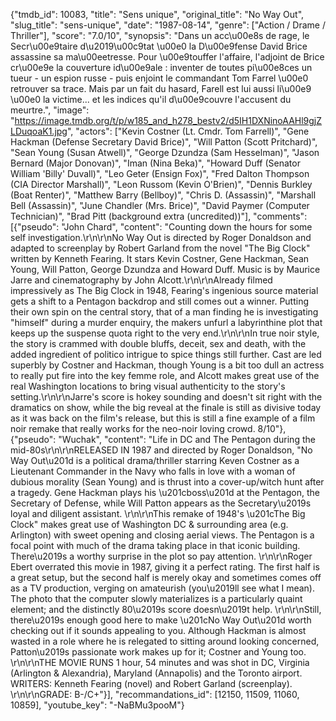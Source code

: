 {"tmdb_id": 10083, "title": "Sens unique", "original_title": "No Way Out", "slug_title": "sens-unique", "date": "1987-08-14", "genre": ["Action / Drame / Thriller"], "score": "7.0/10", "synopsis": "Dans un acc\u00e8s de rage, le Secr\u00e9taire d\u2019\u00c9tat \u00e0 la D\u00e9fense David Brice assassine sa ma\u00eetresse. Pour \u00e9touffer l'affaire, l'adjoint de Brice cr\u00e9e la couverture id\u00e9ale : inventer de toutes pi\u00e8ces un tueur - un espion russe - puis enjoint le commandant Tom Farrel \u00e0 retrouver sa trace. Mais par un fait du hasard, Farell est lui aussi li\u00e9 \u00e0 la victime... et les indices qu'il d\u00e9couvre l'accusent du meurtre.", "image": "https://image.tmdb.org/t/p/w185_and_h278_bestv2/d5IH1DXNinoAAHl9gjZLDuqoaK1.jpg", "actors": ["Kevin Costner (Lt. Cmdr. Tom Farrell)", "Gene Hackman (Defense Secretary David Brice)", "Will Patton (Scott Pritchard)", "Sean Young (Susan Atwell)", "George Dzundza (Sam Hesselman)", "Jason Bernard (Major Donovan)", "Iman (Nina Beka)", "Howard Duff (Senator William 'Billy' Duvall)", "Leo Geter (Ensign Fox)", "Fred Dalton Thompson (CIA Director Marshall)", "Leon Russom (Kevin O'Brien)", "Dennis Burkley (Boat Renter)", "Matthew Barry (Bellboy)", "Chris D. (Assassin)", "Marshall Bell (Assassin)", "June Chandler (Mrs. Brice)", "David Paymer (Computer Technician)", "Brad Pitt (background extra (uncredited))"], "comments": [{"pseudo": "John Chard", "content": "Counting down the hours for some self investigation.\r\n\r\nNo Way Out is directed by Roger Donaldson and adapted to screenplay by Robert Garland from the novel \"The Big Clock\" written by Kenneth Fearing. It stars Kevin Costner, Gene Hackman, Sean Young, Will Patton, George Dzundza and Howard Duff. Music is by Maurice Jarre and cinematography by John Alcott.\r\n\r\nAlready filmed impressively as The Big Clock in 1948, Fearing's ingenious source material gets a shift to a Pentagon backdrop and still comes out a winner. Putting their own spin on the central story, that of a man finding he is investigating \"himself\" during a murder enquiry, the makers unfurl a labyrinthine plot that keeps up the suspense quota right to the very end.\r\n\r\nIn true noir style, the story is crammed with double bluffs, deceit, sex and death, with the added ingredient of politico intrigue to spice things still further. Cast are led superbly by Costner and Hackman, though Young is a bit too dull an actress to really put fire into the key femme role, and Alcott makes great use of the real Washington locations to bring visual authenticity to the story's setting.\r\n\r\nJarre's score is hokey sounding and doesn't sit right with the dramatics on show, while the big reveal at the finale is still as divisive today as it was back on the film's release, but this is still a fine example of a film noir remake that really works for the neo-noir loving crowd. 8/10"}, {"pseudo": "Wuchak", "content": "Life in DC and The Pentagon during the mid-80s\r\n\r\nRELEASED IN 1987 and directed by Roger Donaldson, \"No Way Out\u201d is a political drama/thriller starring Keven Costner as a Lieutenant Commander in the Navy who falls in love with a woman of dubious morality (Sean Young) and is thrust into a cover-up/witch hunt after a tragedy. Gene Hackman plays his \u201cboss\u201d at the Pentagon, the Secretary of Defense, while Will Patton appears as the Secretary\u2019s loyal and diligent assistant. \r\n\r\nThis remake of 1948's \u201cThe Big Clock\" makes great use of Washington DC & surrounding area (e.g. Arlington) with sweet opening and closing aerial views. The Pentagon is a focal point with much of the drama taking place in that iconic building. There\u2019s a worthy surprise in the plot so pay attention.    \r\n\r\nRoger Ebert overrated this movie in 1987, giving it a perfect rating. The first half is a great setup, but the second half is merely okay and sometimes comes off as a TV production, verging on amateurish (you\u2019ll see what I mean). The photo that the computer slowly materializes is a particularly quaint element; and the distinctly 80\u2019s score doesn\u2019t help. \r\n\r\nStill, there\u2019s enough good here to make \u201cNo Way Out\u201d worth checking out if it sounds appealing to you. Although Hackman is almost wasted in a role where he is relegated to sitting around looking concerned, Patton\u2019s passionate work makes up for it; Costner and Young too.   \r\n\r\nTHE MOVIE RUNS 1 hour, 54 minutes and was shot in DC, Virginia (Arlington & Alexandria), Maryland (Annapolis) and the Toronto airport. WRITERS: Kenneth Fearing (novel) and Robert Garland (screenplay). \r\n\r\nGRADE: B-/C+"}], "recommandations_id": [12150, 11509, 11060, 10859], "youtube_key": "-NaBMu3pooM"}